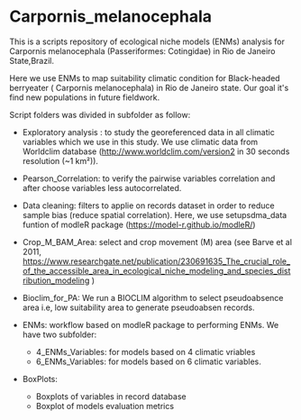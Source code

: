 # Carpornis_melanocephala
This is a scripts repository of ecological niche models (ENMs) analysis for Carpornis melanocephala (Passeriformes: Cotingidae) in Rio de Janeiro State,Brazil.

Here we use ENMs to map suitability climatic condition for Black-headed berryeater ( Carpornis melanocephala) in Rio de Janeiro state. Our goal it's find new  populations in future fieldwork.

Script folders was divided in subfolder as follow:

- Exploratory analysis : to study the georeferenced data in all climatic variables which we use in this study. We use climatic data from Worldclim database (http://www.worldclim.com/version2 in 30 seconds resolution (~1 km²)).

- Pearson_Correlation: to verify the pairwise variables correlation and after choose variables less autocorrelated.

- Data cleaning: filters to applie on records dataset in order to reduce sample bias (reduce spatial correlation). Here, we use setupsdma_data funtion of modleR package (https://model-r.github.io/modleR/)

- Crop_M_BAM_Area: select and crop movement (M) area  (see  Barve et al 2011, https://www.researchgate.net/publication/230691635_The_crucial_role_of_the_accessible_area_in_ecological_niche_modeling_and_species_distribution_modeling )

- Bioclim_for_PA: We run a BIOCLIM algorithm to select pseudoabsence area  i.e, low suitability area to generate pseudoabsen records.

- ENMs: workflow based on modleR package to performing ENMs. We have two subfolder:

    - 4_ENMs_Variables: for models based on 4 climatic vriables  
    - 6_ENMs_Variables: for models based on 6 climatic variables.

- BoxPlots: 
 
    - Boxplots of variables in record database 
    - Boxplot of models evaluation metrics
